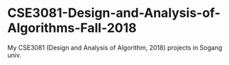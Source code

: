 # CSE3081-Design-and-Analysis-of-Algorithms-Fall-2018
My CSE3081 (Design and Analysis of Algorithm, 2018) projects in Sogang univ.
